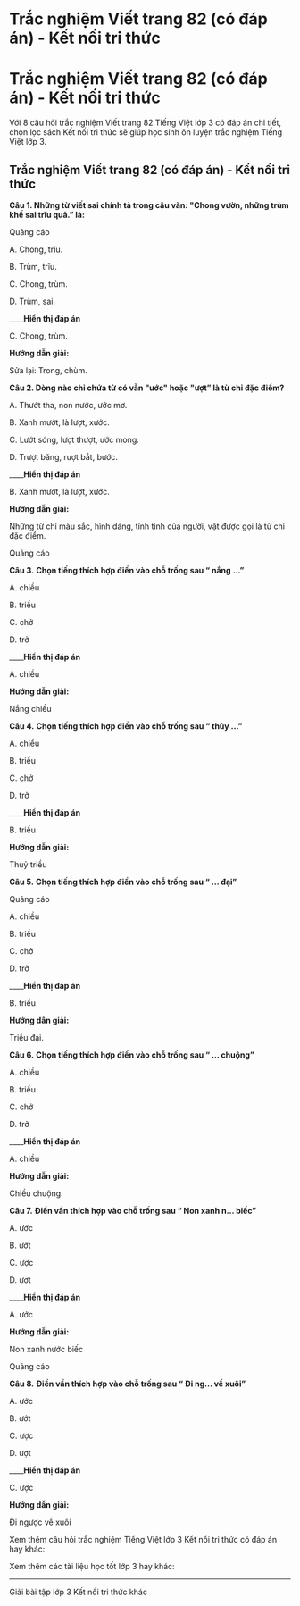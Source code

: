 # Trắc nghiệm Viết trang 82 (có đáp án) - Kết nối tri thức

# Trắc nghiệm Viết trang 82 (có đáp án) - Kết nối tri thức

Với 8 câu hỏi trắc nghiệm Viết trang 82 Tiếng Việt lớp 3 có đáp án chi tiết, chọn lọc sách Kết nối tri thức sẽ giúp học sinh ôn luyện trắc nghiệm Tiếng Việt lớp 3.

## Trắc nghiệm Viết trang 82 (có đáp án) - Kết nối tri thức

**Câu 1. Những từ viết sai chính tả trong câu văn: "Chong vườn, những trùm khế sai trĩu quả.” là:**

Quảng cáo

A. Chong, trĩu.

B. Trùm, trĩu.

C. Chong, trùm.

D. Trùm, sai.

____**Hiển thị đáp án**

C. Chong, trùm.

**Hướng dẫn giải:**

Sửa lại: Trong, chùm.

**Câu 2. Dòng nào chỉ chứa từ có vẫn "ước" hoặc "ượt” là từ chỉ đặc điểm?**

A. Thướt tha, non nước, ước mơ.

B. Xanh mướt, là lượt, xước.

C. Lướt sóng, lượt thượt, ước mong.

D. Trượt băng, rượt bắt, bước.

____**Hiển thị đáp án**

B. Xanh mướt, là lượt, xước.

**Hướng dẫn giải:**

Những từ chỉ màu sắc, hình dáng, tính tình của người, vật được gọi là từ chỉ đặc điểm. 

Quảng cáo

**Câu 3.** **Chọn tiếng thích hợp điền vào chỗ trống sau “ nắng ...”**

A. chiều

B. triều

C. chở

D. trở

____**Hiển thị đáp án**

A. chiều

**Hướng dẫn giải:**

Nắng chiều 

**Câu 4.** **Chọn tiếng thích hợp điền vào chỗ trống sau “ thủy ...”**

A. chiều

B. triều

C. chở

D. trở

____**Hiển thị đáp án**

B. triều

**Hướng dẫn giải:**

Thuỷ triều 

**Câu 5.** **Chọn tiếng thích hợp điền vào chỗ trống sau “ ... đại”**

Quảng cáo

A. chiều

B. triều

C. chở

D. trở

____**Hiển thị đáp án**

B. triều

**Hướng dẫn giải:**

Triều đại. 

**Câu 6.** **Chọn tiếng thích hợp điền vào chỗ trống sau “ ... chuộng”**

A. chiều

B. triều

C. chở

D. trở

____**Hiển thị đáp án**

A. chiều

**Hướng dẫn giải:**

Chiều chuộng. 

**Câu 7.** **Điền vần thích hợp vào chỗ trống sau “ Non xanh n... biếc”**

A. ước

B. ướt

C. ược

D. ượt

____**Hiển thị đáp án**

A. ước

**Hướng dẫn giải:**

Non xanh nước biếc

Quảng cáo

**Câu 8.** **Điền vần thích hợp vào chỗ trống sau “ Đi ng... về xuôi”**

A. ước

B. ướt

C. ược

D. ượt

____**Hiển thị đáp án**

C. ược

**Hướng dẫn giải:**

Đi ngược về xuôi 

Xem thêm câu hỏi trắc nghiệm Tiếng Việt lớp 3 Kết nối tri thức có đáp án hay khác:

Xem thêm các tài liệu học tốt lớp 3 hay khác:

* * *

Giải bài tập lớp 3 Kết nối tri thức khác
